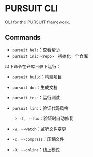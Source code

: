 # PURSUIT CLI

CLI for the PURSUIT framework.

## Commands

- `pursuit help`：查看帮助
- `pursuit init <repo>`：初始化一个仓库

以下命令在仓库目录下运行：

- `pursuit build`：构建项目
- `pursuit doc`：生成文档
- `pursuit test`：运行测试
- `pursuit lint`：验证代码风格
    - `-f, --fix`：验证时自动修复

- `-w, --watch`：监听文件变更
- `-c, --compress`：压缩文件

- `-O, --online`：线上模式





<!-- - `pursuit watch`：监听js、mcss和md等文件，实时更新脚本、样式和文档。
- `pursuit dist`：生成打包文件（会先清理`./dist`目录）。

    - `-s, --single-run`：只运行一遍测试
    - `-O, --online`：线上模式
 -->


